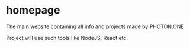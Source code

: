 # homepage
The main website containing all info and projects made by PHOTON.ONE

Project will use such tools like NodeJS, React etc.

